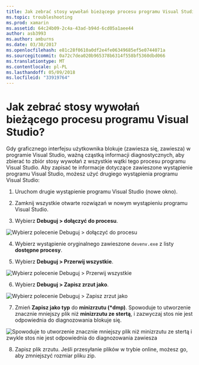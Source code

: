 ```yaml
---
title: Jak zebrać stosy wywołań bieżącego procesu programu Visual Studio?
ms.topic: troubleshooting
ms.prod: xamarin
ms.assetid: 64c24b09-2c4a-43ad-b94d-6cd05a1aee44
author: asb3993
ms.author: amburns
ms.date: 03/30/2017
ms.openlocfilehash: e81c28f0610a0df2e4fe06349685ef5e0744071a
ms.sourcegitcommit: 0a72c7dea020b965378b6314f558bf5360dbd066
ms.translationtype: MT
ms.contentlocale: pl-PL
ms.lasthandoff: 05/09/2018
ms.locfileid: "33919764"
---
```

# <a name="how-do-i-collect-the-current-call-stacks-of-the-visual-studio-process"></a>Jak zebrać stosy wywołań bieżącego procesu programu Visual Studio?

Gdy graficznego interfejsu użytkownika blokuje (zawiesza się, zawiesza) w programie Visual Studio, ważną cząstką informacji diagnostycznych, aby zbierać to zbiór stosy wywołań z wszystkie wątki tego procesu programu Visual Studio. Aby zapisać te informacje dotyczące zawieszone wystąpienie programu Visual Studio, możesz użyć drugiego wystąpienia programu Visual Studio:

1. Uruchom drugie wystąpienie programu Visual Studio (nowe okno).

2. Zamknij wszystkie otwarte rozwiązań w nowym wystąpieniu programu Visual Studio.

3. Wybierz **Debuguj > dołączyć do procesu**.

  ![](vs-callstack-images/image1.png "Wybierz polecenie Debuguj > dołączyć do procesu")

4. Wybierz wystąpienie oryginalnego zawieszone `devenv.exe` z listy **dostępne procesy**.

5. Wybierz **Debuguj > Przerwij wszystkie**.

  ![](vs-callstack-images/image2.png "Wybierz polecenie Debuguj > Przerwij wszystkie")

6. Wybierz **Debuguj > Zapisz zrzut jako**.

  ![](vs-callstack-images/image3.png "Wybierz polecenie Debuguj > Zapisz zrzut jako")

7. Zmień **Zapisz jako typ** do **minizrzutu (\*dmp)**. Spowoduje to utworzenie znacznie mniejszy plik niż **minizrzutu ze stertą**, i zazwyczaj stos nie jest odpowiednia do diagnozowania blokuje się.

  ![](vs-callstack-images/image4.png "Spowoduje to utworzenie znacznie mniejszy plik niż minizrzutu ze stertą i zwykle stos nie jest odpowiednia do diagnozowania zawiesza")

8. Zapisz plik zrzutu. Jeśli przesyłanie plików w trybie online, możesz go, aby zmniejszyć rozmiar pliku zip.
